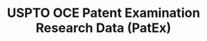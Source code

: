 ---
bigquery: https://console.cloud.google.com/bigquery?p=patents-public-data&d=uspto_oce_pair&page=dataset
citation: 'Graham, S. Marco, A., and Miller, A. (2015). “The USPTO Patent Examination
  Research Dataset: A Window on the Process of Patent Examination.”'
contributors: Graham, S. Marco, A., Miller, A.
cost: None
description: The latest version of PatEx (referred to below as the 2020 release) contains
  detailed information on nearly 11.9 million publicly-viewable provisional and non-provisional
  patent applications to the USPTO and over 4.6 million Patent Cooperation Treaty
  (PCT) applications. It is based on data that OCE downloaded from the Patent Examination
  Data System (PEDS) in April, 2021. The PEDS data are sourced from Public PAIR. The
  first time that OCE used PEDS as the basis of PatEx was for the 2019 release. We
  took the PEDS data and organized it into the familiar PatEx data files, which are
  based on the organization of the Public PAIR portal. The data files include information
  on each application’s characteristics, prosecution history, continuation history,
  claims of foreign priority, patent term adjustment history, publication history,
  and correspondence address information.
documentation: 'For the 2019 and later releases, new technical documentation is available
  https://www.uspto.gov/sites/default/files/documents/PatEx-2019-Technical-Doc.pdf


  A document describing the 2014-2017 data sets is available and can be cited as:
  Graham, Stuart J.H. and Marco, Alan C. and Miller, Richard, The USPTO Patent Examination
  Research Dataset: A Window on the Process of Patent Examination (November 30, 2015).
  Available at SSRN: https://ssrn.com/abstract=2702637.'
last_edit: Mon, 04 Apr 2022 19:06:22 GMT
location: https://www.uspto.gov/ip-policy/economic-research/research-datasets/patent-examination-research-dataset-public-pair
maintained_by: EconomicsData@uspto.gov
related_publications: https://ssrn.com/abstract=29956744, https://ssrn.com/abstract=2702637
schema_fields: '[''parent_application_number'', ''wipo_pub_date'', ''confirm_number'',
  ''correspondence_country_code'', ''foreign_parent_id'', ''patent_issue_date'', ''status_description'',
  ''appl_status_date'', ''foreign_parent_date'', ''earliest_pgpub_number'', ''inventor_rank'',
  ''child_application_number'', ''examiner_name_middle'', ''status_code'', ''inventor_country_code'',
  ''small_entity_indicator'', ''continuation_type'', ''application_number'', ''inventor_country_name'',
  ''correspondence_name_line_1'', ''examiner_id'', ''parent_country_code'', ''inventor_region_code'',
  ''inventor_name_middle'', ''file_location'', ''uspc_subclass'', ''aia_first_to_file'',
  ''correspondence_country_name'', ''event_code'', ''examiner_name_first'', ''parent_country'',
  ''invention_subject_matter'', ''child_filing_date'', ''parent_filing_date'', ''correspondence_postal_code'',
  ''inventor_name_last'', ''patent_number'', ''event_description'', ''invention_title'',
  ''correspondence_street_line_2'', ''earliest_pgpub_date'', ''examiner_art_unit'',
  ''appl_status_code'', ''customer_number'', ''atty_docket_number'', ''correspondence_name_line_2'',
  ''correspondence_street_line_1'', ''correspondence_city'', ''disposal_type'', ''abandon_date'',
  ''recorded_date'', ''file_location_date'', ''correspondence_region_code'', ''wipo_pub_number'',
  ''application_type'', ''correspondence_region_name'', ''examiner_name_last'', ''uspc_class'',
  ''filing_date'', ''sequence_number'', ''inventor_address_type'', ''inventor_name_first'',
  ''application_number_pair'']'
shortname: patex
tags:
- patents
- legal
- history
terms_of_use: 'USPTO’s online databases are not designed or intended to be a source
  for bulk downloads of USPTO data when accessed through the website’s interfaces.
  Individuals, companies, IP addresses, or blocks of IP addresses who, in effect,
  deny or decrease service by generating unusually high numbers of database accesses
  (searches, pages, or hits), whether generated manually or in an automated fashion,
  may be denied access to USPTO servers without notice.


  Bulk data products may be separately obtained from the USPTO, either for free or
  at the cost of dissemination. For details, see information on Electronic Bulk Data
  Products: https://www.uspto.gov/learning-and-resources/electronic-bulk-data-products'
title: USPTO OCE Patent Examination Research Data (PatEx)
uuid: 4342caa7-23af-420c-b2f6-6088f133df6a
---